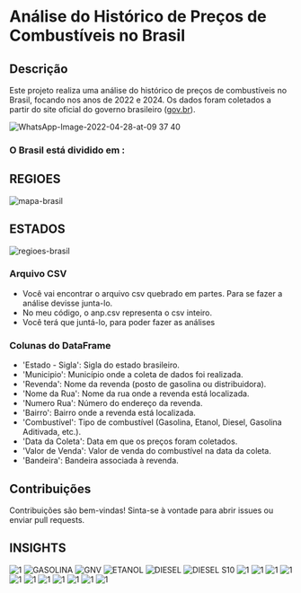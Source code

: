 # Análise do Histórico de Preços de Combustíveis no Brasil

## Descrição
Este projeto realiza uma análise do histórico de preços de combustíveis no Brasil, focando nos anos de 2022 e 2024. Os dados foram coletados a partir do site oficial do governo brasileiro ([gov.br](https://www.gov.br/anp/pt-br/centrais-de-conteudo/dados-abertos/serie-historica-de-precos-de-combustiveis)).

![WhatsApp-Image-2022-04-28-at-09 37 40](https://github.com/luisfernandogbraga/preco_gasolina/assets/134460985/578db87f-fe33-4247-ac25-2bb581943d1b)

### O Brasil está dividido em :
## REGIOES
![mapa-brasil](https://github.com/luisfernandogbraga/preco_combustivel/assets/134460985/e62ecc45-e1e2-447e-9ff0-ab9cc0d18b1c)

## ESTADOS
![regioes-brasil](https://github.com/luisfernandogbraga/preco_combustivel/assets/134460985/e1817bce-6fe7-475a-9402-862f57a7e48b)


### Arquivo CSV
- Você vai encontrar o arquivo csv quebrado em partes. Para se fazer a análise devisse junta-lo. 
- No meu código, o anp.csv representa o csv inteiro.
- Você terá que juntá-lo, para poder fazer as análises

### Colunas do DataFrame
- 'Estado - Sigla': Sigla do estado brasileiro.
- 'Municipio': Município onde a coleta de dados foi realizada.
- 'Revenda': Nome da revenda (posto de gasolina ou distribuidora).
- 'Nome da Rua': Nome da rua onde a revenda está localizada.
- 'Numero Rua': Número do endereço da revenda.
- 'Bairro': Bairro onde a revenda está localizada.
- 'Combustível': Tipo de combustível (Gasolina, Etanol, Diesel, Gasolina Aditivada, etc.).
- 'Data da Coleta': Data em que os preços foram coletados.
- 'Valor de Venda': Valor de venda do combustível na data da coleta.
- 'Bandeira': Bandeira associada à revenda.


## Contribuições
Contribuições são bem-vindas! Sinta-se à vontade para abrir issues ou enviar pull requests.


## INSIGHTS
![1](https://github.com/luisfernandogbraga/preco_combustivel/assets/134460985/31337219-15ed-47eb-871b-8dcb8268efff)
![GASOLINA](https://github.com/luisfernandogbraga/preco_combustivel/assets/134460985/6d238575-7757-4cc1-a376-c1ef3a166b28)
![GNV](https://github.com/luisfernandogbraga/preco_combustivel/assets/134460985/9e07b561-b774-48a0-b3b2-bdfbb9e880d0)
![ETANOL](https://github.com/luisfernandogbraga/preco_combustivel/assets/134460985/3e9e3e69-d12c-45cc-afdf-fd978bc24331)
![DIESEL](https://github.com/luisfernandogbraga/preco_combustivel/assets/134460985/1d633f81-06c2-4712-a50e-bb567ff6379b)
![DIESEL S10](https://github.com/luisfernandogbraga/preco_combustivel/assets/134460985/b37493f4-25b8-4512-b7b8-f04da636b96f)
![1](https://github.com/luisfernandogbraga/preco_combustivel/assets/134460985/05b20c66-0210-4924-b696-77da7cc200cb)
![1](https://github.com/luisfernandogbraga/preco_combustivel/assets/134460985/b1bae1b3-e57e-4060-8b73-b7f1b5d7888c)
![1](https://github.com/luisfernandogbraga/preco_combustivel/assets/134460985/cfb39359-5532-461f-9eb5-a1eb8eb45168)
![1](https://github.com/luisfernandogbraga/preco_combustivel/assets/134460985/59ac4d55-6981-4281-81cd-aced6ba7b6fa)
![1](https://github.com/luisfernandogbraga/preco_combustivel/assets/134460985/e918fa09-3d5f-4397-b03f-fa8c556c2e5d)
![1](https://github.com/luisfernandogbraga/preco_combustivel/assets/134460985/d5291dcd-e75d-4c9d-9fe9-90c0b2e48814)
![1](https://github.com/luisfernandogbraga/preco_combustivel/assets/134460985/e651e50b-ca7a-4f66-8582-0d23bdecdd84)
![1](https://github.com/luisfernandogbraga/preco_combustivel/assets/134460985/e63c8f89-9f6e-4b77-bc13-aa23669b3a27)
![1](https://github.com/luisfernandogbraga/preco_combustivel/assets/134460985/0858aa46-b999-488b-8148-0ba630f62c13)
![1](https://github.com/luisfernandogbraga/preco_combustivel/assets/134460985/cb9cf667-b70d-4d4c-a8ba-2facc641f440)
![1](https://github.com/luisfernandogbraga/preco_combustivel/assets/134460985/e4ca4433-c8b9-4dfb-bc6d-713933d56e36)






